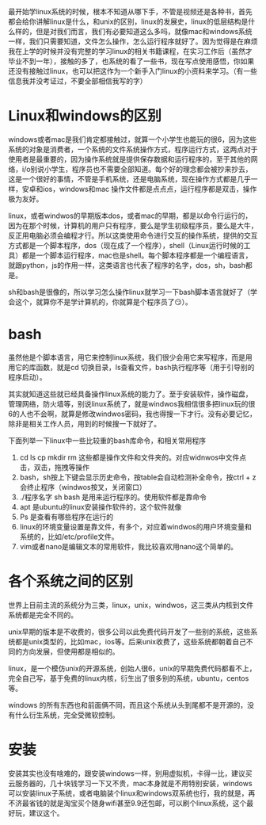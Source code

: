 最开始学linux系统的时候，根本不知道从哪下手，不管是视频还是各种书，首先都会给你讲解linux是什么，和unix的区别，linux的发展史，linux的低层结构是什么样的，但是对我们而言，我们有必要知道这么多吗，就像mac和windows系统一样，我们只需要知道，文件怎么操作，怎么运行程序就好了。因为觉得是在麻烦我在上学的时候并没有完整的学习linux的相关书籍课程，在实习工作后（虽然才毕业不到一年），接触的多了，也系统的看了一些书，现在写点使用感悟，你如果还没有接触过linux，也可以把这作为一个新手入门linux的小资料来学习。（有一些信息我并没考证过，不要全部相信我写的字）

# Linux和windows的区别

windows或者mac是我们肯定都接触过，就算一个小学生也能玩的很6，因为这些系统的对象是消费者，一个系统的文件系统操作方式，程序运行方式，这两点对于使用者是最重要的，因为操作系统就是提供保存数据和运行程序的，至于其他的网络，i/o别说小学生，程序员也不需要全部知道。每个好的理念都会被抄来抄去，这是一个很好的事情，不管是手机系统，还是电脑系统，现在操作方式都是几乎一样，安卓和ios，windows和mac 操作文件都是点点点，运行程序都是双击，操作极为友好。

linux，或者windwos的早期版本dos，或者mac的早期，都是以命令行运行的，因为在那个时候，计算机的用户只有程序，要么是学生初级程序员，要么是大牛，反正用电脑必须会编程才行。所以这类使用命令进行交互的操作系统，提供的交互方式都是一个脚本程序，dos（现在成了一个程序），shell（Linux运行时候的工具）都是一个脚本运行程序，mac也是shell。每个脚本程序都是一个编程语言，就跟python，js的作用一样，这类语言也代表了程序的名字，dos，sh，bash都是。

sh和bash是很像的，所以学习怎么操作linux就学习一下bash脚本语言就好了（学会这个，就算你不是学计算机的，你就算是个程序员了😏）。

# bash

虽然他是个脚本语言，用它来控制linux系统，我们很少会用它来写程序，而是用用它的库函数，就是cd 切换目录，ls查看文件，bash执行程序等（用于引导别的程序启动）。

其实就知道这些就已经具备操作linux系统的能力了。至于安装软件，操作磁盘，管理网络，防火墙等，别说linux系统了，就是windwos我相信很多把linux玩的很6的人也不会啊，就算是修改windwos密码，我也得搜一下才行。没有必要记忆，除非是相关工作人员，用到的时候搜一下就好了。

下面列举一下linux中一些比较重的bash库命令，和相关常用程序

1. cd ls cp mkdir rm 这些都是操作文件和文件夹的。对应widnwos中文件点击，双击，拖拽等操作
2. bash，sh按上下键会显示历史命令，按table会自动检测补全命令，按ctrl + z 会终止程序（windwos按叉，关闭窗口）
3. ./程序名字 sh bash 是用来运行程序的。使用软件都是靠命令
4. apt 是ubuntu的linux安装操作软件的，这个软件就像
5. Ps  是查看有哪些程序在运行的
6. linux的环境变量设置是靠文件，有多个，对应着windwos的用户环境变量和系统的，比如/etc/profile文件。
7. vim或者nano是编辑文本的常用软件，我比较喜欢用nano这个简单的。



# 各个系统之间的区别

世界上目前主流的系统分为三类，linux，unix，windwos，这三类从内核到文件系统都是完全不同的。

unix早期的版本是不收费的，很多公司以此免费代码开发了一些别的系统，这些系统都是unix类型的，比如mac，ios等。后来unix收费了，这些系统都朝着自己不同的方向发展，但使用都是相似的。

linux，是一个模仿unix的开源系统，创始人很6，unix的早期免费代码都看不上，完全自己写，基于免费的linux内核，衍生出了很多别的系统，ubuntu，centos等。

windows 的所有东西也和前面俩不同，而且这个系统从头到尾都不是开源的，没有什么衍生系统，完全受微软控制。



# 安装

安装其实也没有啥难的，跟安装windows一样，别用虚拟机，卡得一比，建议买云服务器的，几十块钱学习一下又不贵，mac本身就是不用特别安装，windows可以安装linux子系统，或者电脑装个linux和windows双系统也行，我的就是，再不济最省钱的就是淘宝买个随身wifi甚至9.9还包邮，可以刷个linux系统，这个最好玩，建议这个。